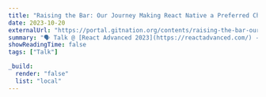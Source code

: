 ```yaml
---
title: "Raising the Bar: Our Journey Making React Native a Preferred Choice v2.0"
date: 2023-10-20
externalUrl: "https://portal.gitnation.org/contents/raising-the-bar-our-journey-making-react-native-a-preferred-choice"
summary: "🗣 Talk @ [React Advanced 2023](https://reactadvanced.com/) - [slides](https://speakerdeck.com/kelset/raising-the-bar-our-journey-of-making-react-native-a-preferred-choice-2-dot-0)"
showReadingTime: false
tags: ["Talk"]

_build:
  render: "false"
  list: "local"
---
```

